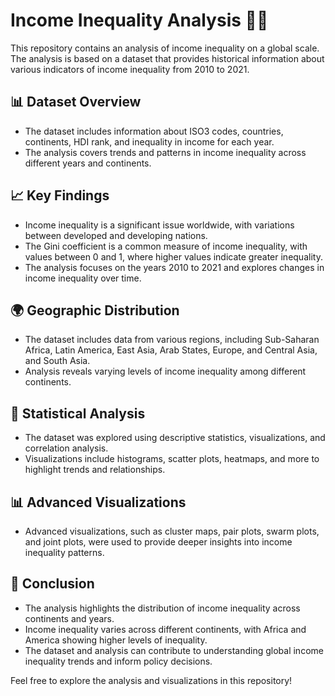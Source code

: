 # Income Inequality Analysis 👨‍🔬

This repository contains an analysis of income inequality on a global scale. The analysis is based on a dataset that provides historical information about various indicators of income inequality from 2010 to 2021.

## 📊 Dataset Overview

- The dataset includes information about ISO3 codes, countries, continents, HDI rank, and inequality in income for each year.
- The analysis covers trends and patterns in income inequality across different years and continents.

## 📈 Key Findings

- Income inequality is a significant issue worldwide, with variations between developed and developing nations.
- The Gini coefficient is a common measure of income inequality, with values between 0 and 1, where higher values indicate greater inequality.
- The analysis focuses on the years 2010 to 2021 and explores changes in income inequality over time.

## 🌍 Geographic Distribution

- The dataset includes data from various regions, including Sub-Saharan Africa, Latin America, East Asia, Arab States, Europe, and Central Asia, and South Asia.
- Analysis reveals varying levels of income inequality among different continents.

## 🧮 Statistical Analysis

- The dataset was explored using descriptive statistics, visualizations, and correlation analysis.
- Visualizations include histograms, scatter plots, heatmaps, and more to highlight trends and relationships.

## 📊 Advanced Visualizations

- Advanced visualizations, such as cluster maps, pair plots, swarm plots, and joint plots, were used to provide deeper insights into income inequality patterns.

## 📝 Conclusion

- The analysis highlights the distribution of income inequality across continents and years.
- Income inequality varies across different continents, with Africa and America showing higher levels of inequality.
- The dataset and analysis can contribute to understanding global income inequality trends and inform policy decisions.

Feel free to explore the analysis and visualizations in this repository!


